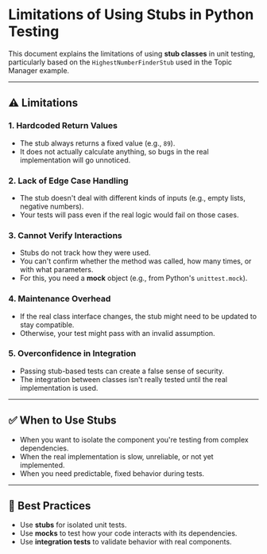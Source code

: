 
# Limitations of Using Stubs in Python Testing

This document explains the limitations of using **stub classes** in unit testing, particularly based on the `HighestNumberFinderStub` used in the Topic Manager example.

---

## ⚠️ Limitations

### 1. Hardcoded Return Values
- The stub always returns a fixed value (e.g., `89`).
- It does not actually calculate anything, so bugs in the real implementation will go unnoticed.

### 2. Lack of Edge Case Handling
- The stub doesn't deal with different kinds of inputs (e.g., empty lists, negative numbers).
- Your tests will pass even if the real logic would fail on those cases.

### 3. Cannot Verify Interactions
- Stubs do not track how they were used.
- You can't confirm whether the method was called, how many times, or with what parameters.
- For this, you need a **mock** object (e.g., from Python's `unittest.mock`).

### 4. Maintenance Overhead
- If the real class interface changes, the stub might need to be updated to stay compatible.
- Otherwise, your test might pass with an invalid assumption.

### 5. Overconfidence in Integration
- Passing stub-based tests can create a false sense of security.
- The integration between classes isn't really tested until the real implementation is used.

---

## ✅ When to Use Stubs

- When you want to isolate the component you're testing from complex dependencies.
- When the real implementation is slow, unreliable, or not yet implemented.
- When you need predictable, fixed behavior during tests.

---

## 🧪 Best Practices

- Use **stubs** for isolated unit tests.
- Use **mocks** to test how your code interacts with its dependencies.
- Use **integration tests** to validate behavior with real components.


